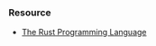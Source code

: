 ### Resource 
- [The Rust Programming Language](https://doc.rust-lang.org/beta/book/2018-edition/foreword.html#foreword)